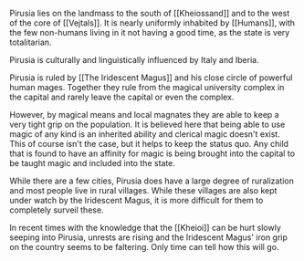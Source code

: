 Pirusia lies on the landmass to the south of [[Kheiossand]] and to the west of the core of [[Vejtals]]. It is nearly uniformly inhabited by [[Humans]], with the few non-humans living in it not having a good time, as the state is very totalitarian.

Pirusia is culturally and linguistically influenced by Italy and Iberia.

Pirusia is ruled by [[The Iridescent Magus]] and his close circle of powerful human mages. Together they rule from the magical university complex in the capital and rarely leave the capital or even the complex.

However, by magical means and local magnates they are able to keep a very tight grip on the population. It is believed here that being able to use magic of any kind is an inherited ability and clerical magic doesn't exist. This of course isn't the case, but it helps to keep the status quo.
Any child that is found to have an affinity for magic is being brought into the capital to be taught magic and included into the state.

While there are a few cities, Pirusia does have a large degree of ruralization and most people live in rural villages. While these villages are also kept under watch by the Iridescent Magus, it is more difficult for them to completely surveil these.

In recent times with the knowledge that the [[Kheioi]] can be hurt slowly seeping into Pirusia, unrests are rising and the Iridescent Magus' iron grip on the country seems to be faltering. Only time can tell how this will go.